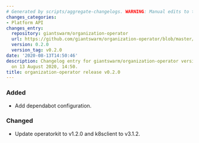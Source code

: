 ```yaml
---
# Generated by scripts/aggregate-changelogs. WARNING: Manual edits to this files will be overwritten.
changes_categories:
- Platform API
changes_entry:
  repository: giantswarm/organization-operator
  url: https://github.com/giantswarm/organization-operator/blob/master/CHANGELOG.md#020---2020-08-13
  version: 0.2.0
  version_tag: v0.2.0
date: '2020-08-13T14:50:46'
description: Changelog entry for giantswarm/organization-operator version 0.2.0, published
  on 13 August 2020, 14:50.
title: organization-operator release v0.2.0
---
```


### Added
- Add dependabot configuration.
### Changed
- Update operatorkit to v1.2.0 and k8sclient to v3.1.2.
